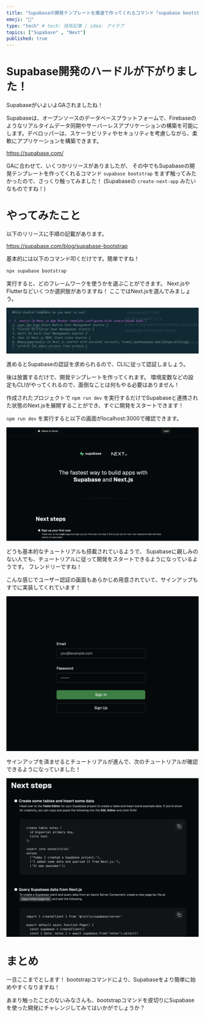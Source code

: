 ```yaml
---
title: "Supabaseの開発テンプレートを爆速で作ってくれるコマンド「supabase bootstrap」を使ったみた！"
emoji: "🦔"
type: "tech" # tech: 技術記事 / idea: アイデア
topics: ["Supabase" , "Next"]
published: true
---
```


# Supabase開発のハードルが下がりました！

SupabaseがいよいよGAされましたね！

Supabaseは、オープンソースのデータベースプラットフォームで、Firebaseのようなリアルタイムデータ同期やサーバーレスアプリケーションの構築を可能にします。デベロッパーは、スケーラビリティやセキュリティを考慮しながら、柔軟にアプリケーションを構築できます。

https://supabase.com/

GAに合わせて、いくつかリリースがありましたが、
その中でもSupabaseの開発テンプレートを作ってくれるコマンド `supabase bootstrap` をまず触ってみたかったので、さっくり触ってみました！
(Supabaseの `create-next-app` みたいなものですね！)


# やってみたこと


以下のリリースに手順の記載があります。

https://supabase.com/blog/supabase-bootstrap


基本的には以下のコマンド叩くだけです。簡単ですね！

```sh
npx supabase bootstrap
```

実行すると、どのフレームワークを使うかを選ぶことができます。
Next.jsやFlutterなどいくつか選択肢がありますね！
ここではNext.jsを選んでみましょう。

![](/images/cfe572e596d10b/select.png)

進めるとSupabaseの認証を求められるので、CLIに従って認証しましょう。

後は放置するだけで、開発テンプレートを作ってくれます。
環境変数などの設定もCLIがやってくれるので、面倒なことは何もやる必要はありません！

作成されたプロジェクトで `npm run dev` を実行するだけでSupabaseと連携された状態のNext.jsを展開することができ、すぐに開発をスタートできます！

`npm run dev` を実行すると以下の画面がlocalhost:3000で確認できます。

![](/images/cfe572e596d10b/gamen1.png)

どうも基本的なチュートリアルも搭載されているようで、
Supabaseに親しみのない人でも、チュートリアルに従って開発をスタートできるようになっているようです。
フレンドリーですね！

こんな感じでユーザー認証の画面もあらかじめ用意されていて、サインアップもすでに実装してくれています！

![](/images/cfe572e596d10b/gamen2.png)

サインアップを済ませるとチュートリアルが進んで、次のチュートリアルが確認できるようになっていました！

![](/images/cfe572e596d10b/gamen3.png)


# まとめ

一旦ここまでとします！
bootstrapコマンドにより、Supabaseをより簡単に始めやすくなりますね！

あまり触ったことのないみなさんも、bootstrapコマンドを皮切りにSupabaseを使った開発にチャレンジしてみてはいかがでしょうか？